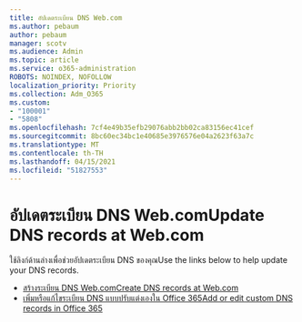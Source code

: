 ```yaml
---
title: อัปเดตระเบียน DNS Web.com
ms.author: pebaum
author: pebaum
manager: scotv
ms.audience: Admin
ms.topic: article
ms.service: o365-administration
ROBOTS: NOINDEX, NOFOLLOW
localization_priority: Priority
ms.collection: Adm_O365
ms.custom:
- "100001"
- "5808"
ms.openlocfilehash: 7cf4e49b35efb29076abb2bb02ca83156ec41cef
ms.sourcegitcommit: 8bc60ec34bc1e40685e3976576e04a2623f63a7c
ms.translationtype: MT
ms.contentlocale: th-TH
ms.lasthandoff: 04/15/2021
ms.locfileid: "51827553"
---
```

# <a name="update-dns-records-at-webcom"></a><span data-ttu-id="fc219-102">อัปเดตระเบียน DNS Web.com</span><span class="sxs-lookup"><span data-stu-id="fc219-102">Update DNS records at Web.com</span></span>

<span data-ttu-id="fc219-103">ใช้ลิงก์ด้านล่างเพื่อช่วยอัปเดตระเบียน DNS ของคุณ</span><span class="sxs-lookup"><span data-stu-id="fc219-103">Use the links below to help update your DNS records.</span></span>

- [<span data-ttu-id="fc219-104">สร้างระเบียน DNS Web.com</span><span class="sxs-lookup"><span data-stu-id="fc219-104">Create DNS records at Web.com</span></span>](https://docs.microsoft.com/microsoft-365/admin/dns/create-dns-records-at-web-com?view=o365-worldwide)
- [<span data-ttu-id="fc219-105">เพิ่มหรือแก้ไขระเบียน DNS แบบปรับแต่งเองใน Office 365</span><span class="sxs-lookup"><span data-stu-id="fc219-105">Add or edit custom DNS records in Office 365</span></span>](https://docs.microsoft.com/microsoft-365/admin/setup/add-domain#add-or-edit-custom-dns-records)